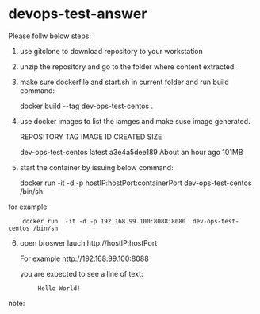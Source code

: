 # devops-test-answer
Please follw below steps:
1. use gitclone to download repository to your workstation 
2. unzip the repository and go to the folder where content extracted. 
3. make sure dockerfile and start.sh in current folder and run build command:

     docker build --tag dev-ops-test-centos .
4. use docker images to list the iamges and make suse image generated.

     REPOSITORY            TAG                 IMAGE ID            CREATED             SIZE
     
     dev-ops-test-centos   latest              a3e4a5dee189        About an hour ago   101MB
     
5.  start the container by issuing below command:

       docker run  -it -d -p hostIP:hostPort:containerPort  dev-ops-test-centos /bin/sh
   
   for example
   
        docker run  -it -d -p 192.168.99.100:8088:8080  dev-ops-test-centos /bin/sh
        
6. open broswer lauch http://hostIP:hostPort

    For example http://192.168.99.100:8088
    
    you are expected to see a line of text:

            Hello World!
note:

